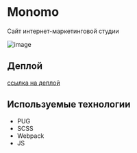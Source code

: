 # Monomo

Сайт интернет-маркетинговой студии

![image](https://github.com/Nigilen/monomo/assets/38656496/8420f8ed-ca38-4b26-9988-7c74ee02a4e0)

## Деплой
[ссылка на деплой](https://nigilen.github.io/monomo/)

## Используемые технологии
- PUG
- SCSS
- Webpack
- JS
